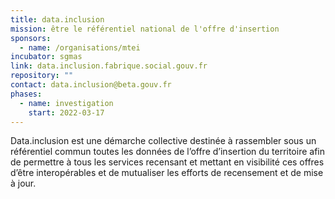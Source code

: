 ```yaml
---
title: data.inclusion
mission: être le référentiel national de l'offre d'insertion
sponsors:
  - name: /organisations/mtei
incubator: sgmas
link: data.inclusion.fabrique.social.gouv.fr
repository: ""
contact: data.inclusion@beta.gouv.fr
phases:
  - name: investigation
    start: 2022-03-17
---
```

Data.inclusion est une démarche collective destinée à rassembler sous un référentiel commun toutes les données de l’offre d’insertion du territoire afin de permettre à tous les services recensant et mettant en visibilité ces offres d’être interopérables et de mutualiser les efforts de recensement et de mise à jour.